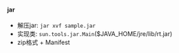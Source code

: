 #### jar

* 解压jar: `jar xvf sample.jar`
* 实现类: `sun.tools.jar.Main`($JAVA_HOME/jre/lib/rt.jar)
* zip格式 + Manifest
